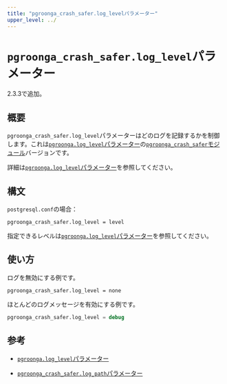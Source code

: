 ```yaml
---
title: "pgroonga_crash_safer.log_levelパラメーター"
upper_level: ../
---
```


# `pgroonga_crash_safer.log_level`パラメーター

2.3.3で追加。

## 概要

`pgroonga_crash_safer.log_level`パラメーターはどのログを記録するかを制御します。これは[`pgroonga.log_level`パラメーター][log-level]の[`pgroonga_crash_safer`モジュール][pgroonga-crash-safer]バージョンです。

詳細は[`pgroonga.log_level`パラメーター][log-level]を参照してください。

## 構文

`postgresql.conf`の場合：

```text
pgroonga_crash_safer.log_level = level
```

指定できるレベルは[`pgroonga.log_level`パラメーター][log-level]を参照してください。

## 使い方

ログを無効にする例です。

```text
pgroonga_crash_safer.log_level = none
```

ほとんどのログメッセージを有効にする例です。

```sql
pgroonga_crash_safer.log_level = debug
```

## 参考

  * [`pgroonga.log_level`パラメーター][log-level]

  * [`pgroonga_crash_safer.log_path`パラメーター][pgroonga-crash-safer-log-path]

[pgroonga-crash-safer]:../modules/pgroonga-crash-safer.html

[log-level]:log-level.html

[pgroonga-crash-safer-log-path]:pgroonga-crash-safer-log-path.html
